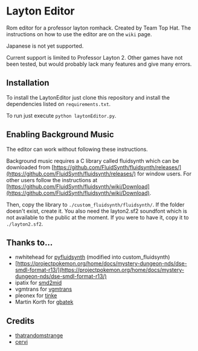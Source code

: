 # Layton Editor

Rom editor for a professor layton romhack. Created by Team Top Hat.
The instructions on how to use the editor are on the `wiki` page.

Japanese is not yet supported.

Current support is limited to Professor Layton 2. Other games have not been
tested, but would probably lack many features and give many errors.

## Installation

To install the LaytonEditor just clone this repository and install the
dependencies listed on `requirements.txt`.

To run just execute `python laytonEditor.py`.

## Enabling Background Music

The editor can work without following these instructions.

Background music requires a C library called fluidsynth which can be
downloaded from
[https://github.com/FluidSynth/fluidsynth/releases/](https://github.com/FluidSynth/fluidsynth/releases/)
for window users. For other users follow the instructions at
[https://github.com/FluidSynth/fluidsynth/wiki/Download](https://github.com/FluidSynth/fluidsynth/wiki/Download).

Then, copy the library to `./custom_fluidsynth/fluidsynth/`. If the folder
doesn't exist, create it. You also need the layton2.sf2 soundfont which is
not available to the public at the moment. If you were to have it, copy it
to `./layton2.sf2`.

## Thanks to...

* nwhitehead for [pyfluidsynth](https://github.com/nwhitehead/pyfluidsynth)
(modified into custom_fluidsynth)
* [https://projectpokemon.org/home/docs/mystery-dungeon-nds/dse-smdl-format-r13/](https://projectpokemon.org/home/docs/mystery-dungeon-nds/dse-smdl-format-r13/)  
* ipatix for [smd2mid](https://github.com/ipatix/smd2mid)
* vgmtrans for [vgmtrans](https://github.com/vgmtrans/vgmtrans)
* pleonex for [tinke](https://github.com/pleonex/tinke)
* Martin Korth for [gbatek](https://problemkaputt.de/gbatek.htm)

## Credits

* [thatrandomstrange](https://github.com/thatrandomstranger)
* [cervi](https://github.com/C3RV1)
